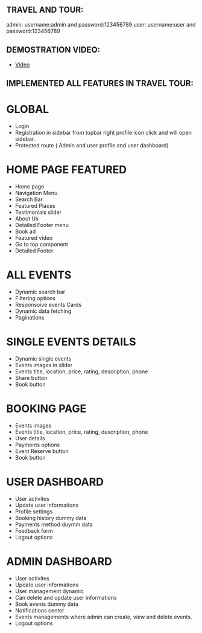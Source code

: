 
## TRAVEL AND TOUR:
admin: username:admin and password:123456789
user: username:user and password:123456789
## DEMOSTRATION VIDEO:
- [Video]() 


## IMPLEMENTED ALL FEATURES IN TRAVEL TOUR:

# GLOBAL 
- Login 
- Registration in sidebar from topbar right profile icon click and will open sidebar.
- Protected route ( Admin and user profile and user dashboard)

# HOME PAGE FEATURED
- Home page
- Navigation Menu
- Search Bar
- Featured Places
- Testimonials slider
- About Us
- Detailed Footer menu
- Book ad
- Featured video
- Go to top component
- Detailed Footer

# ALL EVENTS
- Dynamic search bar
- Filtering options
- Responsoive events Cards
- Dynamic data fetching
- Paginations

# SINGLE EVENTS DETAILS
- Dynamic single events
- Events images in slider
- Events title, location, price, rating, description, phone
- Share button
- Book button

# BOOKING PAGE
- Events images 
- Events title, location, price, rating, description, phone
- User details
- Payments options
- Event Reserve button
- Book button

# USER DASHBOARD
- User activites
- Update user informations
- Profile settings 
- Booking history dummy data
- Payments method duymm data
- Feedback form
- Logout options

# ADMIN DASHBOARD
- User activites
- Update user informations
- User management dynamic 
- Can delete and update user informations
- Book events dummy data
- Notifications center
- Events managements where admin can create, view and  delete events.
- Logout options

